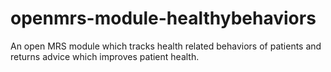 # openmrs-module-healthybehaviors
An open MRS module which tracks health related behaviors of patients and returns advice which improves patient health.
